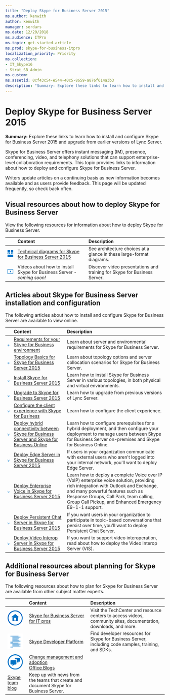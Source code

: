 ```yaml
---
title: "Deploy Skype for Business Server 2015"
ms.author: kenwith
author: kenwith
manager: serdars
ms.date: 12/20/2018
ms.audience: ITPro
ms.topic: get-started-article
ms.prod: skype-for-business-itpro
localization_priority: Priority
ms.collection: 
- IT_Skype16
- Strat_SB_Admin
ms.custom: 
ms.assetid: 0cf43c54-e544-40c5-8659-a876f614a3b3
description: "Summary: Explore these links to learn how to install and configure Skype for Business Server 2015 and upgrade from earlier versions of Lync Server."
---
```


# Deploy Skype for Business Server 2015
 
**Summary:** Explore these links to learn how to install and configure Skype for Business Server 2015 and upgrade from earlier versions of Lync Server.
  
Skype for Business Server offers instant messaging (IM), presence, conferencing, video, and telephony solutions that can support enterprise-level collaboration requirements. This topic provides links to information about how to deploy and configure Skype for Business Server. 
  
Writers update articles on a continuing basis as new information becomes available and as users provide feedback. This page will be updated frequently, so check back often.
## Visual resources about how to deploy Skype for Business Server

View the following resources for information about how to deploy Skype for Business Server.
  
||**Content**|**Description**|
|:-----|:-----|:-----|
|![Icon for technical diagrams](../media/87de0d09-77fd-46f2-b9f6-99a7998fd332.png)|[Technical diagrams for Skype for Business Server 2015](../technical-diagrams.md) <br/> |See architecture choices at a glance in these large-format diagrams.  <br/> |
|![Icon for videos](../media/143e0d86-1c68-482a-9bf9-93e7966acca0.png)|Videos about how to install Skype for Business Server -  *coming soon!*  <br/> |Discover video presentations and training for Skype for Business Server.  <br/> |
   
##  Articles about Skype for Business Server installation and configuration

The following articles about how to install and configure Skype for Business Server are available to view online. 
  
||**Content**|**Description**|
|:-----|:-----|:-----|
|![Icon for documentation](../media/e4c786ef-1fff-4512-87c5-748543c60222.png)|[Requirements for your Skype for Business environment](../plan-your-deployment/requirements-for-your-environment/requirements-for-your-environment.md) <br/> |Learn about server and environmental requirements for Skype for Business Server.  <br/> |
|![Icon for documentation](../media/e4c786ef-1fff-4512-87c5-748543c60222.png)|[Topology Basics for Skype for Business Server 2015](../plan-your-deployment/topology-basics/topology-basics.md) <br/> |Learn about topology options and server collocation scenarios for Skype for Business Server.  <br/> |
|![Numeric How To Icon](../media/d73b5029-a6ba-4abd-9197-d8151dabf56e.png)|[Install Skype for Business Server 2015](install/install.md) <br/> |Learn how to install Skype for Business Server in various topologies, in both physical and virtual environments.  <br/> |
|![Numeric How To Icon](../media/d73b5029-a6ba-4abd-9197-d8151dabf56e.png)|[Upgrade to Skype for Business Server 2015](upgrade-to-skype-for-business-server.md) <br/> |Learn how to upgrade from previous versions of Lync Server.  <br/> |
|![Numeric How To Icon](../media/d73b5029-a6ba-4abd-9197-d8151dabf56e.png)|[Configure the client experience with Skype for Business](deploy-clients/configure-the-client-experience.md) <br/> |Learn how to configure the client experience.  <br/> |
|![Numeric How To Icon](../media/d73b5029-a6ba-4abd-9197-d8151dabf56e.png)|[Deploy hybrid connectivity between Skype for Business Server and Skype for Business Online](../skype-for-business-hybrid-solutions/deploy-hybrid-connectivity/deploy-hybrid-connectivity.md) <br/> |Learn how to configure prerequisites for a hybrid deployment, and then configure your deployment to manage users between Skype for Business Server on-premises and Skype for Business Online.  <br/> |
|![Numeric How To Icon](../media/d73b5029-a6ba-4abd-9197-d8151dabf56e.png)|[Deploy Edge Server in Skype for Business Server 2015](deploy-edge-server/deploy-edge-server.md) <br/> |If users in your organization communicate with external users who aren't logged into your internal network, you'll want to deploy Edge Server.  <br/> |
|![Numeric How To Icon](../media/d73b5029-a6ba-4abd-9197-d8151dabf56e.png)|[Deploy Enterprise Voice in Skype for Business Server 2015](deploy-enterprise-voice/deploy-enterprise-voice.md) <br/> |Learn how to deploy a complete Voice over IP (VoIP) enterprise voice solution, providing rich integration with Outlook and Exchange, and many powerful features such as Response Groups, Call Park, team calling, Group Call Pickup, and Enhanced Emergency E9-1-1 support.  <br/> |
|![Numeric How To Icon](../media/d73b5029-a6ba-4abd-9197-d8151dabf56e.png)|[Deploy Persistent Chat Server in Skype for Business Server 2015](deploy-persistent-chat-server/deploy-persistent-chat-server.md) <br/> |If you want users in your organization to participate in topic-based conversations that persist over time, you'll want to deploy Persistent Chat Server.  <br/> |
|![Numeric How To Icon](../media/d73b5029-a6ba-4abd-9197-d8151dabf56e.png)|[Deploy Video Interop Server in Skype for Business Server 2015](deploy-video-interop-server/deploy-video-interop-server.md) <br/> |If you want to support video interoperation, read about how to deploy the Video Interop Server (VIS).  <br/> |
   
## Additional resources about planning for Skype for Business Server

The following resources about how to plan for Skype for Business Server are available from other subject matter experts. 
  
||**Content**|**Description**|
|:-----|:-----|:-----|
|![Icon for TechCenter](../media/4eff581b-890b-46cb-8224-a4122137d27e.png)|[Skype for Business Server for IT pros](https://go.microsoft.com/fwlink/p/?LinkId=527960) <br/> |Visit the TechCenter and resource centers to access videos, community sites, documentation, downloads, and more.  <br/> |
|![Icon for developer content](../media/3626138a-2778-407e-911f-a0dcbdc36684.png)|[Skype Developer Platform](https://go.microsoft.com/fwlink/?LinkId=619775) <br/> |Find developer resources for Skype for Business Server, including code samples, training, and SDKs.  <br/> |
|![Icon for news, blogs, and so on](../media/ac692cb8-7db8-4810-b53f-1bc88b1e4cac.png)|[Change management and adoption](https://go.microsoft.com/fwlink/p/?LinkId=532796) <br/> [Office Blogs](https://go.microsoft.com/fwlink/p/?LinkId=528899) <br/> 
[Skype team blog](https://go.microsoft.com/fwlink/p/?LinkId=532818) <br/> |Keep up with news from the teams that create and document Skype for Business Server.  <br/> |
   


